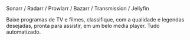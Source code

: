 Sonarr / Radarr / Prowlarr / Bazarr / Transmission / Jellyfin

Baixe programas de TV e filmes, classifique, com a qualidade e legendas desejadas, pronta para assistir, em um belo media player. Tudo automatizado.
